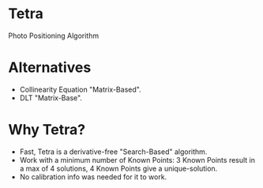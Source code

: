 # Tetra
Photo Positioning Algorithm

# Alternatives
- Collinearity Equation "Matrix-Based". 
- DLT "Matrix-Base".

# Why Tetra?
- Fast, Tetra is a derivative-free "Search-Based" algorithm. 
- Work with a minimum number of Known Points:
     3 Known Points result in a max of 4 solutions,
     4 Known Points give a unique-solution.
- No calibration info was needed for it to work.
